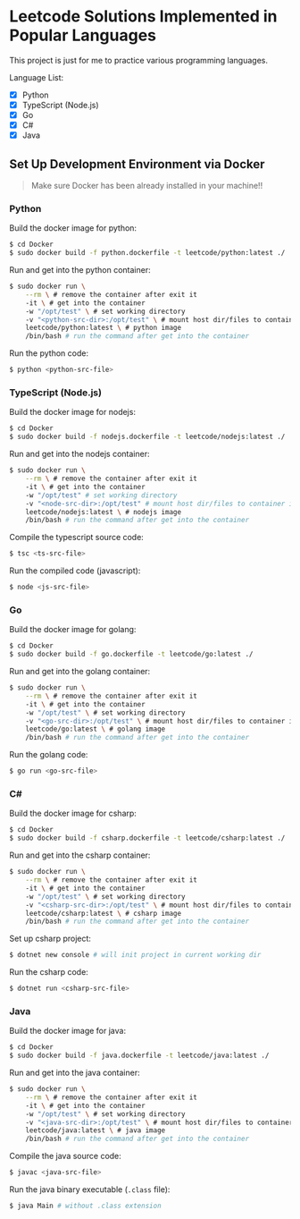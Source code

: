 # Leetcode Solutions Implemented in Popular Languages

This project is just for me to practice various programming languages.

Language List:

- [x] Python
- [x] TypeScript (Node.js)
- [x] Go
- [x] C#
- [x] Java

## Set Up Development Environment via Docker

> Make sure Docker has been already installed in your machine!!

### Python

Build the docker image for python:

```bash
$ cd Docker
$ sudo docker build -f python.dockerfile -t leetcode/python:latest ./
```

Run and get into the python container:

```bash
$ sudo docker run \
    --rm \ # remove the container after exit it
    -it \ # get into the container
    -w "/opt/test" \ # set working directory
    -v "<python-src-dir>:/opt/test" \ # mount host dir/files to container inside
    leetcode/python:latest \ # python image
    /bin/bash # run the command after get into the container
```

Run the python code:

```bash
$ python <python-src-file>
```

### TypeScript (Node.js)

Build the docker image for nodejs:

```bash
$ cd Docker
$ sudo docker build -f nodejs.dockerfile -t leetcode/nodejs:latest ./
```

Run and get into the nodejs container:

```bash
$ sudo docker run \
    --rm \ # remove the container after exit it
    -it \ # get into the container
    -w "/opt/test" # set working directory
    -v "<node-src-dir>:/opt/test" # mount host dir/files to container inside
    leetcode/nodejs:latest \ # nodejs image
    /bin/bash # run the command after get into the container
```

Compile the typescript source code:

```bash
$ tsc <ts-src-file>
```

Run the compiled code (javascript):

```bash
$ node <js-src-file>
```

### Go

Build the docker image for golang:

```bash
$ cd Docker
$ sudo docker build -f go.dockerfile -t leetcode/go:latest ./
```

Run and get into the golang container:

```bash
$ sudo docker run \
    --rm \ # remove the container after exit it
    -it \ # get into the container
    -w "/opt/test" \ # set working directory
    -v "<go-src-dir>:/opt/test" \ # mount host dir/files to container inside
    leetcode/go:latest \ # golang image
    /bin/bash # run the command after get into the container
```

Run the golang code:

```bash
$ go run <go-src-file>
```

### C#

Build the docker image for csharp:

```bash
$ cd Docker
$ sudo docker build -f csharp.dockerfile -t leetcode/csharp:latest ./
```

Run and get into the csharp container:

```bash
$ sudo docker run \
    --rm \ # remove the container after exit it
    -it \ # get into the container
    -w "/opt/test" \ # set working directory
    -v "<csharp-src-dir>:/opt/test" \ # mount host dir/files to container inside
    leetcode/csharp:latest \ # csharp image
    /bin/bash # run the command after get into the container
```

Set up csharp project:

```bash
$ dotnet new console # will init project in current working dir
```

Run the csharp code:

```bash
$ dotnet run <csharp-src-file>
```

### Java

Build the docker image for java:

```bash
$ cd Docker
$ sudo docker build -f java.dockerfile -t leetcode/java:latest ./
```

Run and get into the java container:

```bash
$ sudo docker run \
    --rm \ # remove the container after exit it
    -it \ # get into the container
    -w "/opt/test" \ # set working directory
    -v "<java-src-dir>:/opt/test" \ # mount host dir/files to container inside
    leetcode/java:latest \ # java image
    /bin/bash # run the command after get into the container
```

Compile the java source code:

```bash
$ javac <java-src-file>
```

Run the java binary executable (`.class` file):

```bash
$ java Main # without .class extension
```
